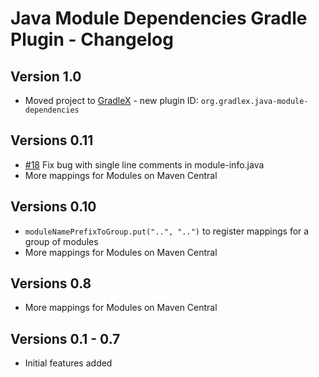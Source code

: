 # Java Module Dependencies Gradle Plugin - Changelog

## Version 1.0
* Moved project to [GradleX](https://gradlex.org) - new plugin ID: `org.gradlex.java-module-dependencies`

## Versions 0.11
* [#18](https://github.com/gradlex-org/java-module-dependencies/issues/18) Fix bug with single line comments in module-info.java 
* More mappings for Modules on Maven Central

## Versions 0.10
*  `moduleNamePrefixToGroup.put("..", "..")` to register mappings for a group of modules
* More mappings for Modules on Maven Central

## Versions 0.8
* More mappings for Modules on Maven Central

## Versions 0.1 - 0.7
* Initial features added

